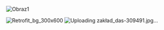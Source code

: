 ![Obraz1](https://github.com/user-attachments/assets/5de826dd-6f1b-48da-8d6b-d665d02ba0cc)

![Retrofit_bg_300x600](https://github.com/user-attachments/assets/aae88358-70b6-45f4-b5d1-14375b2d67c0)
![Uploading zakład_das-309491.jpg…]()

